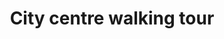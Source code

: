 ---
title: City centre walking tour
stops:
- cinema: news-theatre
  audio: '/uploads/audio.mp3'
- cinema: majestic-cinema
  audio: '/uploads/audio.mp3'
- cinema: briggate-picture-house
  audio: '/uploads/audio.mp3'
- cinema: theatre-de-luxe
  audio: '/uploads/audio.mp3'
- cinema: scala
  audio: '/uploads/audio.mp3'
- cinema: theatre-royal
  audio: '/uploads/audio.mp3'
- cinema: empire-palace-theatre
  audio: '/uploads/audio.mp3'
- cinema: paramount-theatre
  audio: '/uploads/audio.mp3'
- cinema: the-plaza
  audio: '/uploads/audio.mp3'
- cinema: grand-theatre-opera-house
  audio: '/uploads/audio.mp3'
- cinema: tower-cinema
  audio: '/uploads/audio.mp3'
- cinema: odeon-merrion-centre
  audio: '/uploads/audio.mp3'
- cinema: the-coliseum
  audio: '/uploads/audio.mp3'
geojson: |
  {"type":"FeatureCollection", "features":[
  {"type":"Feature","geometry":{"type":"LineString","coordinates":[[-1.5484453,53.7959975,0],[-1.5484499,53.796111,0],[-1.548475,53.7961622,0],[-1.5483928,53.7962293,0],[-1.548316,53.7962925,0],[-1.5482185,53.7963542,0],[-1.5477523,53.7962757,0],[-1.5469067,53.7961985,0],[-1.546721,53.7961466,0],[-1.5458332,53.7959145,0],[-1.5455368,53.7958607,0],[-1.5450272,53.7958258,0],[-1.5445779,53.7958642,0],[-1.5435231,53.7960022,0],[-1.5425032,53.796107,0],[-1.5423773,53.7968811,0],[-1.5423222,53.7973495,0],[-1.5416812,53.7972369,0],[-1.5410134,53.7970467,0]]},"properties":{"name":"Line 1","tessellate":true}},
  {"type":"Feature","geometry":{"type":"LineString","coordinates":[[-1.5423222,53.7973495,0],[-1.5422685,53.7977867,0],[-1.5429458,53.7978116,0],[-1.5435895,53.7978303,0],[-1.5435023,53.7982337,0]]},"properties":{"name":"Line 2","tessellate":true}},
  {"type":"Feature","geometry":{"type":"LineString","coordinates":[[-1.5422685,53.7977867,0],[-1.5422078,53.7980336,0],[-1.5420218,53.7987867,0],[-1.5419867,53.7990744,0],[-1.5420473,53.7990774,0],[-1.5420177,53.7992366,0],[-1.5417388,53.7997435,0],[-1.5413311,53.8001633,0],[-1.5410092,53.8005554,0],[-1.5435882,53.8008397,0],[-1.5447255,53.8008976,0],[-1.5450352,53.8014649,0],[-1.5452431,53.8018136,0],[-1.5454885,53.802223,0],[-1.5467451,53.8019704,0],[-1.5468578,53.8021446,0]]},"properties":{"name":"Line 3","tessellate":true}},
  {"type":"Feature","geometry":{"type":"LineString","coordinates":[[-1.5422078,53.7980336,0],[-1.5421597,53.7982251,0],[-1.5410278,53.798126,0],[-1.5411069,53.7977347,0],[-1.5422685,53.7977867,0]]},"properties":{"name":"Line 10","tessellate":true}}
  ]}
poi:
- name: Kirkgate Market
  address: Vicar Lane
  description: |
    This is the location of the original Marks & Spencers Penny Bazaar in the centre of Kirkgate Market.
  location: '{"type":"Point","coordinates":[-1.539565511945482,53.79721934575381]}'
  photo: /assets/images/kirkgate.png
- name: Louis Le Prince (Blue plaque)
  address: 19 Bridge End
  description: |
    Photo 1888. <a target="_blank" href="https://youtu.be/wTlXaqG4VyE">Watch the Leeds Bridge Film here</a>.
  location: '{"type":"Point","coordinates":[-1.5416062,53.79376]}'
  photo: /assets/images/le-prince.png
- name: Victoria Quarter
  address: 44 Victoria Gate
  description: |
    Grade II* listed shopping arcade designed by architect Frank Matcham.
  location: '{"type":"Point","coordinates":[-1.5409234475586175,53.79825715231943]}'
  photo: /assets/images/victoria.png
- name: The Bread Arch
  address: 46 Commercial Street, Leeds.
  description: |
    Commemorative Bread Arch at the site of the Mitre Hotel. Photo 1894.
  location: '{"type":"Point","coordinates":[-1.5428018,53.7973726]}'
  photo: /assets/images/bread-arch.png
---